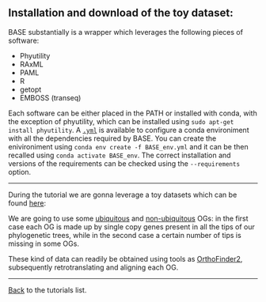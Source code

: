 ## Installation and download of the toy dataset:

BASE substantially is a wrapper which leverages the following pieces of software:

* Phyutility
* RAxML
* PAML
* R
* getopt
* EMBOSS (transeq)

Each software can be either placed in the PATH or installed with conda, with the exception of phyutility, which can be installed using ```sudo apt-get install phyutility```.
A [```.yml```](https://github.com/for-giobbe/BASE/blob/master/BASE_env.yml) is available to configure a conda environiment with all the dependencies required by BASE. 
You can create the enivironiment using ```conda env create -f BASE_env.yml``` and it can be then recalled using ```conda activate BASE_env```.
The correct installation and versions of the requirements can be checked using the ```--requirements``` option.

---

During the tutorial we are gonna leverage a toy datasets which can be found [here](https://github.com/for-giobbe/BASE/tree/master/example/):

We are going to use some [ubiquitous](https://github.com/for-giobbe/BASE/tree/master/example/example/_complete_OGs) and [non-ubiquitous](https://github.com/for-giobbe/BASE/tree/master/example/_partials_OGs)
OGs: in the first case each OG is made up by single copy genes present in all the tips of our phylogenetic trees, while in the second case
a certain number of tips is missing in some OGs.

These kind of data can readily be obtained using tools as [OrthoFinder2](https://github.com/davidemms/OrthoFinder), subsequently retrotranslating and aligning each OG.

---

[Back](https://github.com/for-giobbe/BASE/blob/master/tutorial_0.md) to the tutorials list.

